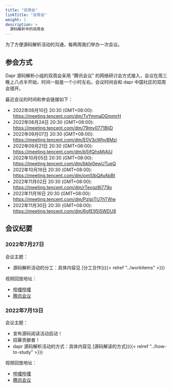 ```yaml
---
title: "双周会"
linkTitle: "双周会"
weight: 1
description: >
  源码解析中的双周会
---
```


为了方便源码解析活动的沟通，每两周我们举办一次会议。

## 参会方式

Dapr 源码解析小组的双周会采用 “腾讯会议” 的网络研讨会方式接入，会议在周三晚上八点半开始，时间一般是一个小时左右。会议时间会和 dapr 中国社区的双周会错开。

最近会议的时间和参会链接如下：

- 2022年08月10日 20:30 (GMT+08:00): https://meeting.tencent.com/dm/TvYmmaDGmmrH
- 2022年08月24日 20:30 (GMT+08:00): https://meeting.tencent.com/dm/79my0771BljD
- 2022年09月07日 20:30 (GMT+08:00): https://meeting.tencent.com/dm/E0V3cWhvBMzi
- 2022年09月21日 20:30 (GMT+08:00): https://meeting.tencent.com/dm/b5jfQhsMjAiU
- 2022年10月05日 20:30 (GMT+08:00): https://meeting.tencent.com/dm/bkbj0ewUTueQ
- 2022年10月19日 20:30 (GMT+08:00): https://meeting.tencent.com/dm/omSIbQAvAbBt
- 2022年11月02日 20:30 (GMT+08:00): https://meeting.tencent.com/dm/rTevgz8I779o
- 2022年11月16日 20:30 (GMT+08:00): https://meeting.tencent.com/dm/PzIpiTU7hTWw
- 2022年11月30日 20:30 (GMT+08:00): https://meeting.tencent.com/dm/6gfE95l5WDU8

## 会议纪要

### 2022年7月27日

会议主题：

- 源码解析活动的分工：具体内容见 [分工合作]({{< relref "../workitems" >}}) 

视频回放地址：

- [哔哩哔哩](https://www.bilibili.com/video/BV1uY4y1P7JD/?vd_source=cd7bcc3fea404f307fadbb696b293c84) 
- [腾讯会议](https://meeting.tencent.com/v2/cloud-record/share?id=ecac916a-542b-411d-af1f-75cfed8bfd26&from=3)

### 2022年7月13日

会议主题：

- 宣布源码阅读活动启动！
- 招募贡献者！
- dapr 源码解析活动的方式：具体内容见 [源码解读的方式]({{< relref "../how-to-study" >}}) 

视频回放地址：

- [哔哩哔哩](https://www.bilibili.com/video/BV1ud4y1U71w?vd_source=cd7bcc3fea404f307fadbb696b293c84)
- [腾讯会议](https://meeting.tencent.com/v2/cloud-record/share?id=88cbde27-3115-4654-a3d5-41d711a7ca00&from=3)